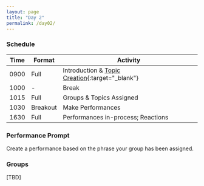 ```yaml
---
layout: page
title: "Day 2"
permalink: /day02/
---
```


### Schedule

| Time | Format | Activity |
| --- | --- | --- |
| 0900 | Full | Introduction & [Topic Creation](https://docs.google.com/document/d/1hhW0EfaJqpuCaXNf80o3kPgzyRBD77CYHIDevnku7n8/edit){:target="\_blank"} |
| 1000 | - | Break |
| 1015 | Full | Groups & Topics Assigned |
| 1030 | Breakout | Make Performances |
| 1630 | Full | Performances in-process; Reactions |

### Performance Prompt

Create a performance based on the phrase your group has been assigned.

### Groups

[TBD]
